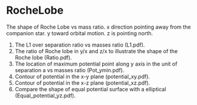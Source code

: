 # RocheLobe
The shape of Roche Lobe vs mass ratio.
x direction pointing away from the companion star. y toward orbital motion. z is pointing north.
1. The L1 over separation ratio vs masses ratio (L1.pdf). 
2. The ratio of Roche lobe in y/x and z/x to illustrate the shape of the Roche lobe (Ratio.pdf).
3. The location of maximum potential point along y axis in the unit of separation a vs masses ratio (Pot_ymin.pdf).
4. Contour of potential in the x-y plane (potential_xy.pdf).
5. Contour of potential in the x-z plane (potential_xz.pdf).
6. Compare the shape of equal potential surface with a elliptical (Equal_potential_yz.pdf).
